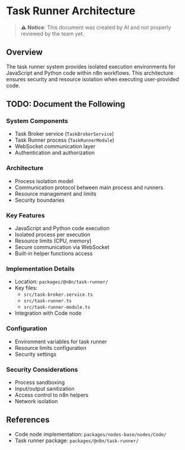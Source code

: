 # Task Runner Architecture

> **⚠️ Notice**: This document was created by AI and not properly reviewed by the team yet.

## Overview

The task runner system provides isolated execution environments for JavaScript and Python code within n8n workflows. This architecture ensures security and resource isolation when executing user-provided code.

## TODO: Document the Following

### System Components
- Task Broker service (`TaskBrokerService`)
- Task Runner process (`TaskRunnerModule`)
- WebSocket communication layer
- Authentication and authorization

### Architecture
- Process isolation model
- Communication protocol between main process and runners
- Resource management and limits
- Security boundaries

### Key Features
- JavaScript and Python code execution
- Isolated process per execution
- Resource limits (CPU, memory)
- Secure communication via WebSocket
- Built-in helper functions access

### Implementation Details
- Location: `packages/@n8n/task-runner/`
- Key files:
  - `src/task-broker.service.ts`
  - `src/task-runner.ts`
  - `src/task-runner-module.ts`
- Integration with Code node

### Configuration
- Environment variables for task runner
- Resource limits configuration
- Security settings

### Security Considerations
- Process sandboxing
- Input/output sanitization
- Access control to n8n helpers
- Network isolation

## References
- Code node implementation: `packages/nodes-base/nodes/Code/`
- Task runner package: `packages/@n8n/task-runner/`
